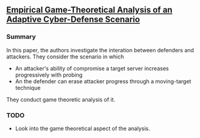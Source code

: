 ## [Empirical Game-Theoretical Analysis of an Adaptive Cyber-Defense Scenario](http://link.springer.com/chapter/10.1007/978-3-319-12601-2_3)

### Summary
In this paper, the authors investigate the interation between defenders and attackers. They consider the scenario in which
- An attacker's ability of compromise a target server increases progressively with probing
- An the defender can erase attacker progress through a moving-target technique

They conduct game theoretic analysis of it.

### TODO
- Look into the game theoretical aspect of the analysis.
